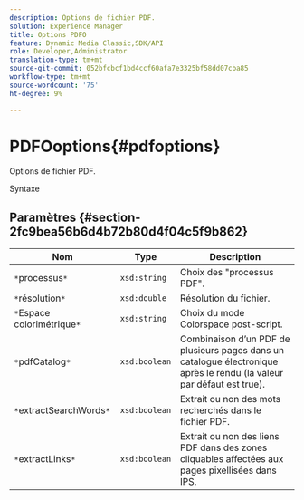 ```yaml
---
description: Options de fichier PDF.
solution: Experience Manager
title: Options PDFO
feature: Dynamic Media Classic,SDK/API
role: Developer,Administrator
translation-type: tm+mt
source-git-commit: 052bfcbcf1bd4ccf60afa7e3325bf58dd07cba85
workflow-type: tm+mt
source-wordcount: '75'
ht-degree: 9%

---
```



# PDFOoptions{#pdfoptions}

Options de fichier PDF.

Syntaxe

## Paramètres {#section-2fc9bea56b6d4b72b80d4f04c5f9b862}

| Nom | Type | Description |
|---|---|---|
| `*`processus`*` | `xsd:string` | Choix des &quot;processus PDF&quot;. |
| `*`résolution`*` | `xsd:double` | Résolution du fichier. |
| `*`Espace colorimétrique`*` | `xsd:string` | Choix du mode Colorspace post-script. |
| `*`pdfCatalog`*` | `xsd:boolean` | Combinaison d’un PDF de plusieurs pages dans un catalogue électronique après le rendu (la valeur par défaut est true). |
| `*`extractSearchWords`*` | `xsd:boolean` | Extrait ou non des mots recherchés dans le fichier PDF. |
| `*`extractLinks`*` | `xsd:boolean` | Extrait ou non des liens PDF dans des zones cliquables affectées aux pages pixellisées dans IPS. |

